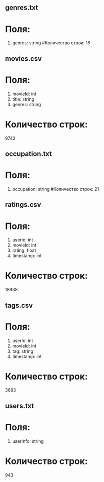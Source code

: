## genres.txt
# Поля:
1. genres: string
#Количество строк:
18

## movies.csv
# Поля:
1. movieId: int
2. title: string
3. genres: string
# Количество строк:
9742

## occupation.txt
# Поля:
1. occupation: string
#Количество строк:
21

## ratings.csv
# Поля:
1. userId: int
2. movieId: int
3. rating: float
4. timestamp: int
# Количество строк:
18938

## tags.csv
# Поля:
1. userId: int
2. movieId: int
3. tag: string
4. timestamp: int
# Количество строк:
3683

## users.txt
# Поля:
1. userInfo: string
# Количество строк:
943
